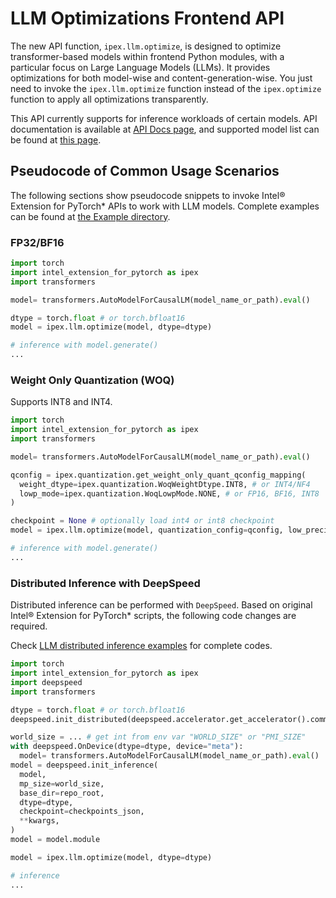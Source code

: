 LLM Optimizations Frontend API
======================================

The new API function, `ipex.llm.optimize`, is designed to optimize transformer-based models within frontend Python modules, with a particular focus on Large Language Models (LLMs).
It provides optimizations for both model-wise and content-generation-wise.
You just need to invoke the `ipex.llm.optimize` function instead of the `ipex.optimize` function to apply all optimizations transparently.

This API currently supports for inference workloads of certain models.
API documentation is available at [API Docs page](https://intel.github.io/intel-extension-for-pytorch/cpu/latest/tutorials/api_doc.html#ipex.llm.optimize),
and supported model list can be found at [this page](https://intel.github.io/intel-extension-for-pytorch/cpu/latest/tutorials/llm.html#ipexllm-optimized-model-list-for-inference).

## Pseudocode of Common Usage Scenarios

The following sections show pseudocode snippets to invoke Intel® Extension for PyTorch\* APIs to work with LLM models.
Complete examples can be found at [the Example directory](https://github.com/intel/intel-extension-for-pytorch/tree/release/2.8/examples/cpu/llm/inference).

### FP32/BF16

``` python
import torch
import intel_extension_for_pytorch as ipex
import transformers

model= transformers.AutoModelForCausalLM(model_name_or_path).eval()

dtype = torch.float # or torch.bfloat16
model = ipex.llm.optimize(model, dtype=dtype)

# inference with model.generate()
...
```

### Weight Only Quantization (WOQ)

Supports INT8 and INT4.

``` python
import torch
import intel_extension_for_pytorch as ipex
import transformers

model= transformers.AutoModelForCausalLM(model_name_or_path).eval()

qconfig = ipex.quantization.get_weight_only_quant_qconfig_mapping(
  weight_dtype=ipex.quantization.WoqWeightDtype.INT8, # or INT4/NF4
  lowp_mode=ipex.quantization.WoqLowpMode.NONE, # or FP16, BF16, INT8
)

checkpoint = None # optionally load int4 or int8 checkpoint
model = ipex.llm.optimize(model, quantization_config=qconfig, low_precision_checkpoint=checkpoint)

# inference with model.generate()
...
```

### Distributed Inference with DeepSpeed

Distributed inference can be performed with `DeepSpeed`. Based on original Intel® Extension for PyTorch\* scripts, the following code changes are required.

Check [LLM distributed inference examples](https://github.com/intel/intel-extension-for-pytorch/tree/release/2.8/examples/cpu/llm/inference/distributed) for complete codes.

``` python
import torch
import intel_extension_for_pytorch as ipex
import deepspeed
import transformers

dtype = torch.float # or torch.bfloat16
deepspeed.init_distributed(deepspeed.accelerator.get_accelerator().communication_backend_name())

world_size = ... # get int from env var "WORLD_SIZE" or "PMI_SIZE"
with deepspeed.OnDevice(dtype=dtype, device="meta"):
  model= transformers.AutoModelForCausalLM(model_name_or_path).eval()
model = deepspeed.init_inference(
  model,
  mp_size=world_size,
  base_dir=repo_root,
  dtype=dtype,
  checkpoint=checkpoints_json,
  **kwargs,
)
model = model.module

model = ipex.llm.optimize(model, dtype=dtype)

# inference
...
```
